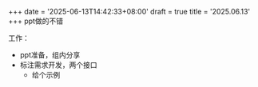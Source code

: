 +++
date = '2025-06-13T14:42:33+08:00'
draft = true
title = '2025.06.13'
+++
ppt做的不错

<!--more-->
工作：
- ppt准备，组内分享
- 标注需求开发，两个接口
  - 给个示例
